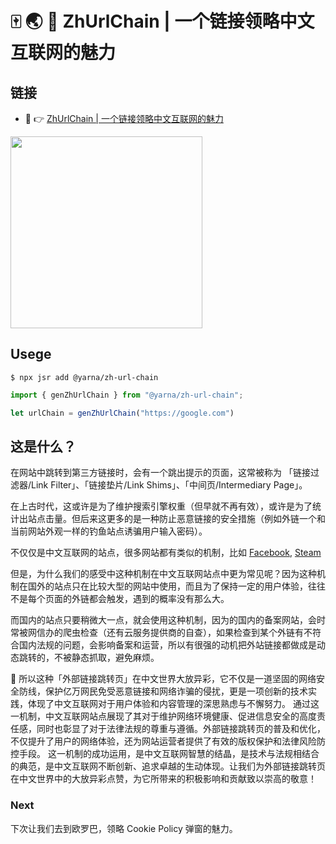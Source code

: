 # 🀄️ 🌏 🔗 ZhUrlChain | 一个链接领略中文互联网的魅力

## 链接
- 🔗 👉 [ZhUrlChain | 一个链接领略中文互联网的魅力](https://www.yuque.com/r/goto?url=https%3A%2F%2Fweibo.cn%2Fsinaurl%3Fu%3Dhttps%253A%252F%252Fwww.oschina.net%252Faction%252FGoToLink%253Furl%253Dhttps%25253A%25252F%25252Fgitee.com%25252Flink%25253Ftarget%25253Dhttps%2525253A%2525252F%2525252Fwww.douban.com%2525252Flink2%2525252F%2525253Furl%2525253Dhttps%252525253A%252525252F%252525252Flink.csdn.net%252525252F%252525253Ftarget%252525253Dhttps%25252525253A%25252525252F%25252525252Fwww.coolapk.com%25252525252Flink%25252525253Furl%25252525253Dhttps%2525252525253A%2525252525252F%2525252525252Fwww.baike.com%2525252525252Fredirect_link%2525252525253Furl%2525252525253Dhttps%252525252525253A%252525252525252F%252525252525252Flink.juejin.cn%252525252525252F%252525252525253Ftarget%252525252525253Dhttps%25252525252525253A%25252525252525252F%25252525252525252Flink.zhihu.com%25252525252525252F%25252525252525253Ftarget%25252525252525253Dhttps%2525252525252525253A%2525252525252525252F%2525252525252525252Fsspai.com%2525252525252525252Flink%2525252525252525253Ftarget%2525252525252525253Dhttps%252525252525252525253A%252525252525252525252F%252525252525252525252Fgithub.com%252525252525252525252FyArna%252525252525252525252FZhUrlChain)
 
 

<img height="307" src="https://github.com/yArna/ZhUrlChain/assets/82231420/c42fb5b3-ad19-4246-bac1-de0f4cffa919">


## Usege


```shell
$ npx jsr add @yarna/zh-url-chain
```

```ts
import { genZhUrlChain } from "@yarna/zh-url-chain";

let urlChain = genZhUrlChain("https://google.com")
```

## 这是什么？

在网站中跳转到第三方链接时，会有一个跳出提示的页面，这常被称为 「链接过滤器/Link Filter」、「链接垫片/Link Shims」、「中间页/Intermediary Page」。

在上古时代，这或许是为了维护搜索引擎权重（但早就不再有效），或许是为了统计出站点击量。但后来这更多的是一种防止恶意链接的安全措施（例如外链一个和当前网站外观一样的钓鱼站点诱骗用户输入密码）。

不仅仅是中文互联网的站点，很多网站都有类似的机制，比如
[Facebook](https://www.facebook.com/flx/warn/?u=http%3A%2F%2Fnon-facebook.com%2F%3Ffbclid%3DIwAR0koRn7KxO7EW0SVPxn4jV446dMtx5fB1bHwu71h0pPK1doPFlkh3O5Ga4_aem_AahKPAEkqEvzML8pINns9UHYq-fPnvYlOZazR7EyrsFbTsmmsw2E9Ljudt8Aiz_N09RTXOdAKDSBVqge0xV2ZYf2&h=AT0LOfIDDnxefB8WXjh_CKrOEeumT4uS5ZIuYN-WUKsHaIiKyY6ti5fLHkXZ3k6CvBKMlplZd8hflh6GD726lezJoScEpE1M9PjVT0teVePCfElYgRBr-LjZnWvw1ZII), [Steam](https://steamcommunity.com/linkfilter/steamgifts.com)

但是，为什么我们的感受中这种机制在中文互联网站点中更为常见呢？因为这种机制在国外的站点只在比较大型的网站中使用，而且为了保持一定的用户体验，往往不是每个页面的外链都会触发，遇到的概率没有那么大。

而国内的站点只要稍微大一点，就会使用这种机制，因为的国内的备案网站，会时常被网信办的爬虫检查（还有云服务提供商的自查），如果检查到某个外链有不符合国内法规的问题，会影响备案和运营，所以有很强的动机把外站链接都做成是动态跳转的，不被静态抓取，避免麻烦。

🫡 所以这种「外部链接跳转页」在中文世界大放异彩，它不仅是一道坚固的网络安全防线，保护亿万网民免受恶意链接和网络诈骗的侵扰，更是一项创新的技术实践，体现了中文互联网对于用户体验和内容管理的深思熟虑与不懈努力。
通过这一机制，中文互联网站点展现了其对于维护网络环境健康、促进信息安全的高度责任感，同时也彰显了对于法律法规的尊重与遵循。外部链接跳转页的普及和优化，不仅提升了用户的网络体验，还为网站运营者提供了有效的版权保护和法律风险防控手段。
这一机制的成功运用，是中文互联网智慧的结晶，是技术与法规相结合的典范，是中文互联网不断创新、追求卓越的生动体现。让我们为外部链接跳转页在中文世界中的大放异彩点赞，为它所带来的积极影响和贡献致以崇高的敬意！



### Next
下次让我们去到欧罗巴，领略 Cookie Policy 弹窗的魅力。
